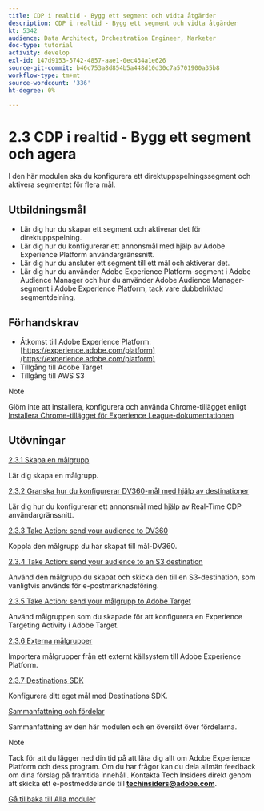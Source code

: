 ```yaml
---
title: CDP i realtid - Bygg ett segment och vidta åtgärder
description: CDP i realtid - Bygg ett segment och vidta åtgärder
kt: 5342
audience: Data Architect, Orchestration Engineer, Marketer
doc-type: tutorial
activity: develop
exl-id: 147d9153-5742-4857-aae1-0ec434a1e626
source-git-commit: b46c753a8d854b5a448d10d30c7a5701900a35b8
workflow-type: tm+mt
source-wordcount: '336'
ht-degree: 0%

---
```


# 2.3 CDP i realtid - Bygg ett segment och agera

I den här modulen ska du konfigurera ett direktuppspelningssegment och aktivera segmentet för flera mål.

## Utbildningsmål

- Lär dig hur du skapar ett segment och aktiverar det för direktuppspelning.
- Lär dig hur du konfigurerar ett annonsmål med hjälp av Adobe Experience Platform användargränssnitt.
- Lär dig hur du ansluter ett segment till ett mål och aktiverar det.
- Lär dig hur du använder Adobe Experience Platform-segment i Adobe Audience Manager och hur du använder Adobe Audience Manager-segment i Adobe Experience Platform, tack vare dubbelriktad segmentdelning.

## Förhandskrav

- Åtkomst till Adobe Experience Platform: [https://experience.adobe.com/platform](https://experience.adobe.com/platform)
- Tillgång till Adobe Target
- Tillgång till AWS S3

>[!NOTE]
>
>Glöm inte att installera, konfigurera och använda Chrome-tillägget enligt [Installera Chrome-tillägget för Experience League-dokumentationen](../../gettingstarted/gettingstarted/ex1.md)

## Utövningar

[2.3.1 Skapa en målgrupp](./ex1.md)

Lär dig skapa en målgrupp.

[2.3.2 Granska hur du konfigurerar DV360-mål med hjälp av destinationer](./ex2.md)

Lär dig hur du konfigurerar ett annonsmål med hjälp av Real-Time CDP användargränssnitt.

[2.3.3 Take Action: send your audience to DV360](./ex3.md)

Koppla den målgrupp du har skapat till mål-DV360.

[2.3.4 Take Action: send your audience to an S3 destination](./ex4.md)

Använd den målgrupp du skapat och skicka den till en S3-destination, som vanligtvis används för e-postmarknadsföring.

[2.3.5 Take Action: send your målgrupp to Adobe Target](./ex5.md)

Använd målgruppen som du skapade för att konfigurera en Experience Targeting Activity i Adobe Target.

[2.3.6 Externa målgrupper](./ex6.md)

Importera målgrupper från ett externt källsystem till Adobe Experience Platform.

[2.3.7 Destinations SDK](./ex7.md)

Konfigurera ditt eget mål med Destinations SDK.

[Sammanfattning och fördelar](./summary.md)

Sammanfattning av den här modulen och en översikt över fördelarna.

>[!NOTE]
>
>Tack för att du lägger ned din tid på att lära dig allt om Adobe Experience Platform och dess program. Om du har frågor kan du dela allmän feedback om dina förslag på framtida innehåll. Kontakta Tech Insiders direkt genom att skicka ett e-postmeddelande till **techinsiders@adobe.com**.

[Gå tillbaka till Alla moduler](../../../overview.md)
